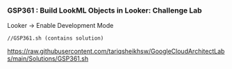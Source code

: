 ### GSP361 :  Build LookML Objects in Looker: Challenge Lab 

Looker -> Enable Development Mode
```
//GSP361.sh (contains solution)
```
https://raw.githubusercontent.com/tariqsheikhsw/GoogleCloudArchitectLabs/main/Solutions/GSP361.sh

